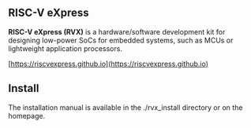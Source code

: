 ## RISC-V eXpress

**RISC-V eXpress (RVX)** is a hardware/software development kit for designing low-power SoCs for embedded systems, such as MCUs or lightweight application processors.

[https://riscvexpress.github.io](https://riscvexpress.github.io)

## Install

The installation manual is available in the ./rvx_install directory or on the homepage.
